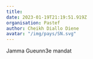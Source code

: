 ```yaml
---
title: 
date: 2023-01-19T21:19:51.919Z
organisation: Pastef
author: Cheikh Diallo Diene 
avatar: "/img/pays/SN.svg"
---
```


Jamma Gueunn3e mandat